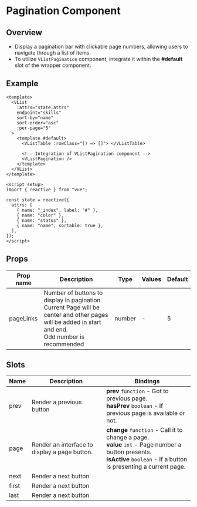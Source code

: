 <script setup>
import Pagination from './pagination.vue';

</script>

# Pagination Component

## Overview

- Display a pagination bar with clickable page numbers, allowing users to navigate through a list of items.
- To utilize `VListPagination` component, integrate it within the **#default** slot of the wrapper component.

<Pagination/>

## Example

```vue {13} [app.vue]
<template>
  <VList
    :attrs="state.attrs"
    endpoint="skills"
    sort-by="name"
    sort-order="asc"
    :per-page="5"
  >
    <template #default>
      <VListTable :rowClass="() => []"> </VListTable>

      <!-- Integration of VListPagination component -->
      <VListPagination />
    </template>
  </VList>
</template>

<script setup>
import { reactive } from "vue";

const state = reactive({
  attrs: [
    { name: "_index", label: "#" },
    { name: "color" },
    { name: "status" },
    { name: "name", sortable: true },
  ],
});
</script>
```

## Props

| Prop name | Description                                                                                                                                             | Type   | Values | Default |
| --------- | ------------------------------------------------------------------------------------------------------------------------------------------------------- | ------ | ------ | ------- |
| pageLinks | Number of buttons to display in pagination.<br>Current Page will be center and other pages will be added in start and end.<br>Odd number is recommended | number | -      | 5       |

## Slots

| Name  | Description                                   | Bindings                                                                                                                                                                    |
| ----- | --------------------------------------------- | --------------------------------------------------------------------------------------------------------------------------------------------------------------------------- |
| prev  | Render a previous button                      | **prev** `function` - Got to previous page.<br>**hasPrev** `boolean` - If previous page is available or not.                                                                |
| page  | Render an interface to display a page button. | **change** `function` - Call it to change a page.<br>**value** `int` - Page number a button presents.<br>**isActive** `boolean` - If a button is presenting a current page. |
| next  | Render a next button                          | <br>                                                                                                                                                                        |
| first | Render a next button                          | <br>                                                                                                                                                                        |
| last  | Render a next button                          | <br>                                                                                                                                                                        |
